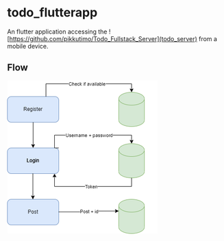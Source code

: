 # todo_flutterapp

An flutter application accessing the ![https://github.com/pikkutimo/Todo_Fullstack_Server](todo_server) from a mobile device.

## Flow

![Alt text](/media/Flutter_todo_flow.png)

